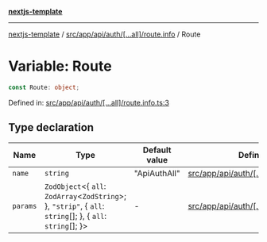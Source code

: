 [**nextjs-template**](../../../../../../../README.md)

---

[nextjs-template](../../../../../../../README.md) / [src/app/api/auth/\[...all\]/route.info](../README.md) / Route

# Variable: Route

```ts
const Route: object;
```

Defined in: [src/app/api/auth/\[...all\]/route.info.ts:3](https://github.com/Its-Satyajit/nextjs-template/blob/main/src/app/api/auth/[...all]/route.info.ts#L3)

## Type declaration

| Name                         | Type                                                                                                                  | Default value | Defined in                                                                                                                                                                              |
| ---------------------------- | --------------------------------------------------------------------------------------------------------------------- | ------------- | --------------------------------------------------------------------------------------------------------------------------------------------------------------------------------------- |
| <a id="name"></a> `name`     | `string`                                                                                                              | "ApiAuthAll"  | [src/app/api/auth/\[...all\]/route.info.ts:4](https://github.com/Its-Satyajit/nextjs-template/blob/main/src/app/api/auth/[...all]/route.info.ts#L4) |
| <a id="params"></a> `params` | `ZodObject`\<\{ `all`: `ZodArray`\<`ZodString`\>; \}, `"strip"`, \{ `all`: `string`[]; \}, \{ `all`: `string`[]; \}\> | -             | [src/app/api/auth/\[...all\]/route.info.ts:5](https://github.com/Its-Satyajit/nextjs-template/blob/main/src/app/api/auth/[...all]/route.info.ts#L5) |
